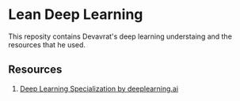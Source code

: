 # Lean Deep Learning

This reposity contains Devavrat's deep learning understaing and the resources that he used.


## Resources
1. [Deep Learning Specialization by deeplearning.ai](https://www.coursera.org/specializations/deep-learning)
